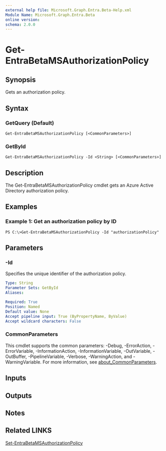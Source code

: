 ```yaml
---
external help file: Microsoft.Graph.Entra.Beta-Help.xml
Module Name: Microsoft.Graph.Entra.Beta
online version:
schema: 2.0.0
---
```


# Get-EntraBetaMSAuthorizationPolicy

## Synopsis
Gets an authorization policy.

## Syntax

### GetQuery (Default)
```
Get-EntraBetaMSAuthorizationPolicy [<CommonParameters>]
```

### GetById
```
Get-EntraBetaMSAuthorizationPolicy -Id <String> [<CommonParameters>]
```

## Description
The Get-EntraBetaMSAuthorizationPolicy cmdlet gets an Azure Active Directory authorization policy.

## Examples

### Example 1: Get an authorization policy by ID
```
PS C:\>Get-EntraBetaMSAuthorizationPolicy -Id "authorizationPolicy"
```

## Parameters

### -Id
Specifies the unique identifier of the authorization policy.

```yaml
Type: String
Parameter Sets: GetById
Aliases:

Required: True
Position: Named
Default value: None
Accept pipeline input: True (ByPropertyName, ByValue)
Accept wildcard characters: False
```

### CommonParameters
This cmdlet supports the common parameters: -Debug, -ErrorAction, -ErrorVariable, -InformationAction, -InformationVariable, -OutVariable, -OutBuffer, -PipelineVariable, -Verbose, -WarningAction, and -WarningVariable. For more information, see [about_CommonParameters](https://go.microsoft.com/fwlink/?LinkID=113216).

## Inputs

## Outputs

## Notes

## Related LINKS

[Set-EntraBetaMSAuthorizationPolicy]()

